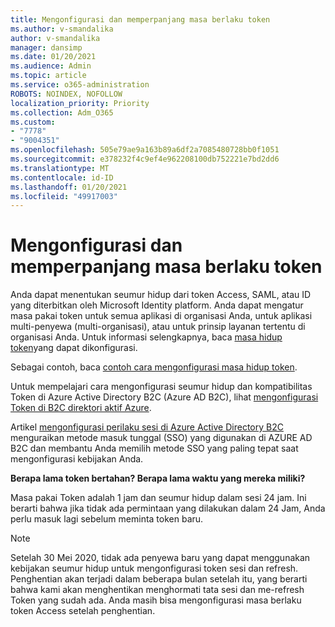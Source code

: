 ```yaml
---
title: Mengonfigurasi dan memperpanjang masa berlaku token
ms.author: v-smandalika
author: v-smandalika
manager: dansimp
ms.date: 01/20/2021
ms.audience: Admin
ms.topic: article
ms.service: o365-administration
ROBOTS: NOINDEX, NOFOLLOW
localization_priority: Priority
ms.collection: Adm_O365
ms.custom:
- "7778"
- "9004351"
ms.openlocfilehash: 505e79ae9a163b89a6df2a7085480728bb0f1051
ms.sourcegitcommit: e378232f4c9ef4e962208100db752221e7bd2dd6
ms.translationtype: MT
ms.contentlocale: id-ID
ms.lasthandoff: 01/20/2021
ms.locfileid: "49917003"
---
```

# <a name="configure-and-extend-token-lifetimes"></a>Mengonfigurasi dan memperpanjang masa berlaku token

Anda dapat menentukan seumur hidup dari token Access, SAML, atau ID yang diterbitkan oleh Microsoft Identity platform. Anda dapat mengatur masa pakai token untuk semua aplikasi di organisasi Anda, untuk aplikasi multi-penyewa (multi-organisasi), atau untuk prinsip layanan tertentu di organisasi Anda. Untuk informasi selengkapnya, baca [masa hidup token](https://docs.microsoft.com/azure/active-directory/develop/active-directory-configurable-token-lifetimes)yang dapat dikonfigurasi.

Sebagai contoh, baca [contoh cara mengonfigurasi masa hidup token](https://docs.microsoft.com/azure/active-directory/develop/configure-token-lifetimes).

Untuk mempelajari cara mengonfigurasi seumur hidup dan kompatibilitas Token di Azure Active Directory B2C (Azure AD B2C), lihat [mengonfigurasi Token di B2C direktori aktif Azure](https://docs.microsoft.com/azure/active-directory-b2c/configure-tokens?pivots=b2c-user-flow).

Artikel [mengonfigurasi perilaku sesi di Azure Active Directory B2C](https://docs.microsoft.com/azure/active-directory-b2c/session-behavior?pivots=b2c-user-flow) menguraikan metode masuk tunggal (SSO) yang digunakan di AZURE AD B2C dan membantu Anda memilih metode SSO yang paling tepat saat mengonfigurasi kebijakan Anda.

**Berapa lama token bertahan? Berapa lama waktu yang mereka miliki?**

Masa pakai Token adalah 1 jam dan seumur hidup dalam sesi 24 jam. Ini berarti bahwa jika tidak ada permintaan yang dilakukan dalam 24 Jam, Anda perlu masuk lagi sebelum meminta token baru.

> [!NOTE]
> Setelah 30 Mei 2020, tidak ada penyewa baru yang dapat menggunakan kebijakan seumur hidup untuk mengonfigurasi token sesi dan refresh. Penghentian akan terjadi dalam beberapa bulan setelah itu, yang berarti bahwa kami akan menghentikan menghormati tata sesi dan me-refresh Token yang sudah ada. Anda masih bisa mengonfigurasi masa berlaku token Access setelah penghentian.






